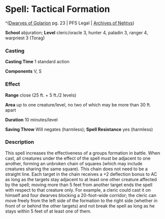 # Spell: Tactical Formation

^([Dwarves of Golarion][ss-tactical-formation] pg. 23 | PFS Legal | [Archives of Nehtys][sn-tactical-formation])

**School** abjuration; **Level** cleric/oracle 3, hunter 4, paladin 3, ranger 4, warpriest 3 (Torag)

### Casting

**Casting Time** 1 standard action  

**Components** V, S

### Effect

**Range** close (25 ft. + 5 ft./2 levels)  

**Area** up to one creature/level, no two of which may be more than 30 ft. apart  

**Duration** 10 minutes/level  

**Saving Throw** Will negates (harmless); **Spell Resistance** yes (harmless)

### Description

This spell increases the effectiveness of a groups formation in battle. When cast, all creatures under the effect of the spell must be adjacent to one another, forming an unbroken chain of squares (which may include creatures sharing the same square). This chain does not need to be a straight line. Each target in the chain receives a +2 deflection bonus to AC as long as the targets stay adjacent to at least one other creature affected by the spell; moving more than 5 feet from another target ends the spell with respect to that creature only. For example, a cleric could cast it on himself and four dwarves blocking a 20-foot-wide corridor; the cleric can move freely from the left side of the formation to the right side (whether in front of or behind the other targets) and not break the spell as long as he stays within 5 feet of at least one of them.

[ss-tactical-formation]: http://paizo.com/store/downloads/p
[sn-tactical-formation]: http://www.archivesofnethys.com/SpellDisplay.aspx?ItemName=Tactical%20Formation